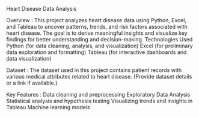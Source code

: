Heart Disease Data Analysis

Overview :
This project analyzes heart disease data using Python, Excel, and Tableau to uncover patterns, trends, and risk factors associated with heart disease. The goal is to derive meaningful insights and visualize key findings for better understanding and decision-making.
Technologies Used
Python (for data cleaning, analysis, and visualization)
Excel (for preliminary data exploration and formatting)
Tableau (for interactive dashboards and data visualization)

Dataset :
The dataset used in this project contains patient records with various medical attributes related to heart disease. (Provide dataset details or a link if available.)


Key Features :
Data cleaning and preprocessing
Exploratory Data Analysis 
Statistical analysis and hypothesis testing
Visualizing trends and insights in Tableau
Machine learning models 
    
